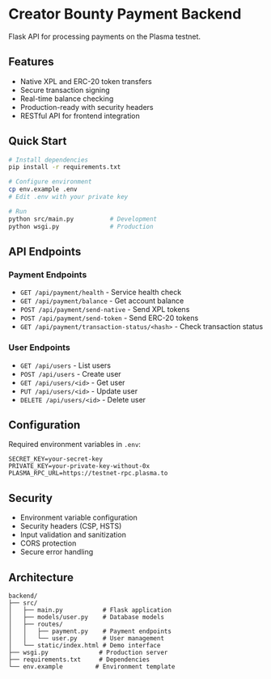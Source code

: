 # Creator Bounty Payment Backend

Flask API for processing payments on the Plasma testnet.

## Features

- Native XPL and ERC-20 token transfers
- Secure transaction signing
- Real-time balance checking
- Production-ready with security headers
- RESTful API for frontend integration

## Quick Start

```bash
# Install dependencies
pip install -r requirements.txt

# Configure environment
cp env.example .env
# Edit .env with your private key

# Run
python src/main.py          # Development
python wsgi.py              # Production
```

## API Endpoints

### Payment Endpoints
- `GET /api/payment/health` - Service health check
- `GET /api/payment/balance` - Get account balance
- `POST /api/payment/send-native` - Send XPL tokens
- `POST /api/payment/send-token` - Send ERC-20 tokens
- `GET /api/payment/transaction-status/<hash>` - Check transaction status

### User Endpoints
- `GET /api/users` - List users
- `POST /api/users` - Create user
- `GET /api/users/<id>` - Get user
- `PUT /api/users/<id>` - Update user
- `DELETE /api/users/<id>` - Delete user

## Configuration

Required environment variables in `.env`:

```env
SECRET_KEY=your-secret-key
PRIVATE_KEY=your-private-key-without-0x
PLASMA_RPC_URL=https://testnet-rpc.plasma.to
```

## Security

- Environment variable configuration
- Security headers (CSP, HSTS)
- Input validation and sanitization
- CORS protection
- Secure error handling

## Architecture

```
backend/
├── src/
│   ├── main.py           # Flask application
│   ├── models/user.py    # Database models
│   ├── routes/
│   │   ├── payment.py    # Payment endpoints
│   │   └── user.py       # User management
│   └── static/index.html # Demo interface
├── wsgi.py              # Production server
├── requirements.txt     # Dependencies
└── env.example         # Environment template
```

